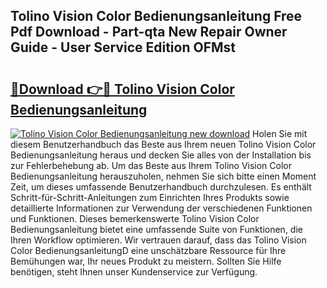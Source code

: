 ## Tolino Vision Color Bedienungsanleitung Free Pdf Download - Part-qta New Repair Owner Guide - User Service Edition OFMst

# <h2><a href="http://df3k1bs.blite.top/?on=Tolino+Vision+Color+Bedienungsanleitung">🔗Download 👉🔴 Tolino Vision Color Bedienungsanleitung</a></h2>

[![Tolino Vision Color Bedienungsanleitung new download](https://i.imgur.com/lujVjoI.png)](http://df3k1bs.blite.top/?on=Tolino+Vision+Color+Bedienungsanleitung)
Holen Sie mit diesem Benutzerhandbuch das Beste aus Ihrem neuen Tolino Vision Color Bedienungsanleitung heraus und decken Sie alles von der Installation bis zur Fehlerbehebung ab. Um das Beste aus Ihrem Tolino Vision Color Bedienungsanleitung herauszuholen, nehmen Sie sich bitte einen Moment Zeit, um dieses umfassende Benutzerhandbuch durchzulesen. Es enthält Schritt-für-Schritt-Anleitungen zum Einrichten Ihres Produkts sowie detaillierte Informationen zur Verwendung der verschiedenen Funktionen und Funktionen. Dieses bemerkenswerte Tolino Vision Color Bedienungsanleitung bietet eine umfassende Suite von Funktionen, die Ihren Workflow optimieren. Wir vertrauen darauf, dass das Tolino Vision Color BedienungsanleitungD eine unschätzbare Ressource für Ihre Bemühungen war, Ihr neues Produkt zu meistern. Sollten Sie Hilfe benötigen, steht Ihnen unser Kundenservice zur Verfügung.
